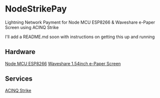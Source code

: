 # NodeStrikePay
Lightning Network Payment for Node MCU ESP8266 & Waveshare e-Paper Screen using ACINQ Strike

I'll add a README.md soon with instructions on getting this up and running

## Hardware
[Node MCU ESP8266](https://www.nodemcu.com/index_en.html)
[Waveshare 1.54inch e-Paper Screen](https://www.waveshare.com/1.54inch-e-paper-module.htm)

## Services
[ACINQ Strike](https://strike.acinq.co/)
